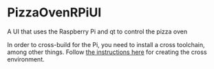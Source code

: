 # PizzaOvenRPiUI
A UI that uses the Raspberry Pi and qt to control the pizza oven

In order to cross-build for the Pi, you need to install a cross toolchain, among other things.  Follow [the instructions here](https://wiki.qt.io/Raspberry_Pi_Beginners_Guide) for creating the cross environment.
